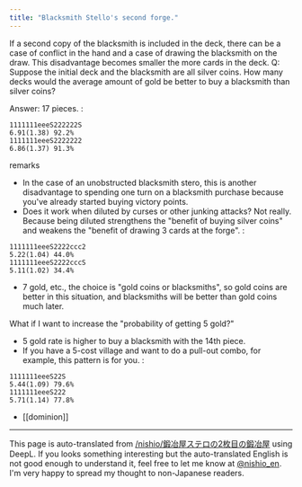 ```yaml
---
title: "Blacksmith Stello's second forge."
---
```


If a second copy of the blacksmith is included in the deck, there can be a case of conflict in the hand and a case of drawing the blacksmith on the draw. This disadvantage becomes smaller the more cards in the deck.
Q: Suppose the initial deck and the blacksmith are all silver coins. How many decks would the average amount of gold be better to buy a blacksmith than silver coins?

Answer: 17 pieces.
:

```
1111111eeeS222222S
6.91(1.38) 92.2%
1111111eeeS2222222
6.86(1.37) 91.3%
```


remarks
- In the case of an unobstructed blacksmith stero, this is another disadvantage to spending one turn on a blacksmith purchase because you've already started buying victory points.
- Does it work when diluted by curses or other junking attacks? Not really. Because being diluted strengthens the "benefit of buying silver coins" and weakens the "benefit of drawing 3 cards at the forge".
:

```
1111111eeeS2222ccc2
5.22(1.04) 44.0%
1111111eeeS2222cccS
5.11(1.02) 34.4%
```

- 7 gold, etc., the choice is "gold coins or blacksmiths", so gold coins are better in this situation, and blacksmiths will be better than gold coins much later.

What if I want to increase the "probability of getting 5 gold?"
- 5 gold rate is higher to buy a blacksmith with the 14th piece.
- If you have a 5-cost village and want to do a pull-out combo, for example, this pattern is for you.
:

```
1111111eeeS22S
5.44(1.09) 79.6%
1111111eeeS222
5.71(1.14) 77.8%
```


- [[dominion]]

---
This page is auto-translated from [/nishio/鍛冶屋ステロの2枚目の鍛冶屋](https://scrapbox.io/nishio/鍛冶屋ステロの2枚目の鍛冶屋) using DeepL. If you looks something interesting but the auto-translated English is not good enough to understand it, feel free to let me know at [@nishio_en](https://twitter.com/nishio_en). I'm very happy to spread my thought to non-Japanese readers.
